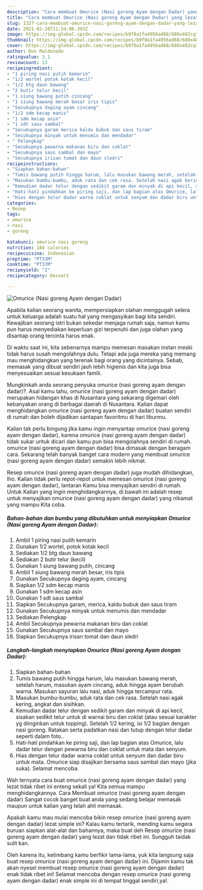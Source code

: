 ```yaml
---
description: "Cara membuat Omurice (Nasi goreng Ayam dengan Dadar) yang lezat dan Mudah Dibuat"
title: "Cara membuat Omurice (Nasi goreng Ayam dengan Dadar) yang lezat dan Mudah Dibuat"
slug: 1327-cara-membuat-omurice-nasi-goreng-ayam-dengan-dadar-yang-lezat-dan-mudah-dibuat
date: 2021-02-28T11:54:06.393Z
image: https://img-global.cpcdn.com/recipes/b9f0a1fa4956ad68/680x482cq70/omurice-nasi-goreng-ayam-dengan-dadar-foto-resep-utama.jpg
thumbnail: https://img-global.cpcdn.com/recipes/b9f0a1fa4956ad68/680x482cq70/omurice-nasi-goreng-ayam-dengan-dadar-foto-resep-utama.jpg
cover: https://img-global.cpcdn.com/recipes/b9f0a1fa4956ad68/680x482cq70/omurice-nasi-goreng-ayam-dengan-dadar-foto-resep-utama.jpg
author: Don Maldonado
ratingvalue: 3.1
reviewcount: 13
recipeingredient:
- "1 piring nasi putih kemarin"
- "1/2 wortel potok kotak kecil"
- "1/2 btg daun bawang"
- "2 butir telur kecil"
- "1 siung bawang putih cincang"
- "1 siung bawang merah besar iris tipis"
- "Secukupnya daging ayam cincang"
- "1/2 sdm kecap manis"
- "1 sdm kecap asin"
- "1 sdt saus sambal"
- "Secukupnya garam merica kaldu bubuk dan saus tiram"
- "Secukupnya minyak untuk menumis dan mendadar"
- " Pelengkap"
- "Secukupnya pewarna makanan biru dan coklat"
- "Secukupnya saus sambal dan mayo"
- "Secukupnya irisan tomat dan daun sledri"
recipeinstructions:
- "Siapkan bahan-bahan"
- "Tumis bawang putih hingga harum, lalu masukan bawang merah, setelah harum, masukan ayam cincang, aduk hingga ayam berubah warna. Masukan sayuran lalu nasi, aduk hingga tercampur rata."
- "Masukan bumbu-bumbu, aduk rata dan cek rasa. Setelah nasi agak kering, angkat dan sisihkan."
- "Kemudian dadar telur dengan sedikit garam dan minyak di api kecil, sisakan sedikit telur untuk di warnai biru dan coklat (atau sesuai karakter yg diinginkan untuk topping). Setelah 1/2 kering, isi 1/2 bagian dengan nasi goreng. Ratakan serta padatkan nasi dan tutup dengan telur dadar seperti dalam foto.."
- "Hati-hati pindahkan ke piring saji, dan lap bagian atas Omurice, lalu dadar telur dengan pewarna biru dan coklat untuk mata dan senyum."
- "Hias dengan telur dadar warna coklat untuk senyum dan dadar biru untuk mata. Omurice siap disajikan bersama saus sambal dan mayo (jika suka). Selamat mencoba."
categories:
- Resep
tags:
- omurice
- nasi
- goreng

katakunci: omurice nasi goreng 
nutrition: 184 calories
recipecuisine: Indonesian
preptime: "PT33M"
cooktime: "PT37M"
recipeyield: "2"
recipecategory: Dessert

---
```



![Omurice (Nasi goreng Ayam dengan Dadar)](https://img-global.cpcdn.com/recipes/b9f0a1fa4956ad68/680x482cq70/omurice-nasi-goreng-ayam-dengan-dadar-foto-resep-utama.jpg)

Apabila kalian seorang wanita, mempersiapkan olahan menggugah selera untuk keluarga adalah suatu hal yang mengasyikan bagi kita sendiri. Kewajiban seorang istri bukan sekedar menjaga rumah saja, namun kamu pun harus menyediakan keperluan gizi terpenuhi dan juga olahan yang disantap orang tercinta harus enak.

Di waktu  saat ini, kita sebenarnya mampu memesan masakan instan meski tidak harus susah mengolahnya dulu. Tetapi ada juga mereka yang memang mau menghidangkan yang terenak bagi orang yang dicintainya. Sebab, memasak yang dibuat sendiri jauh lebih higienis dan kita juga bisa menyesuaikan sesuai kesukaan famili. 



Mungkinkah anda seorang penyuka omurice (nasi goreng ayam dengan dadar)?. Asal kamu tahu, omurice (nasi goreng ayam dengan dadar) merupakan hidangan khas di Nusantara yang sekarang digemari oleh kebanyakan orang di berbagai daerah di Nusantara. Kalian dapat menghidangkan omurice (nasi goreng ayam dengan dadar) buatan sendiri di rumah dan boleh dijadikan santapan favoritmu di hari liburmu.

Kalian tak perlu bingung jika kamu ingin menyantap omurice (nasi goreng ayam dengan dadar), karena omurice (nasi goreng ayam dengan dadar) tidak sukar untuk dicari dan kamu pun bisa mengolahnya sendiri di rumah. omurice (nasi goreng ayam dengan dadar) bisa dimasak dengan beragam cara. Sekarang telah banyak banget cara modern yang membuat omurice (nasi goreng ayam dengan dadar) semakin lebih nikmat.

Resep omurice (nasi goreng ayam dengan dadar) juga mudah dihidangkan, lho. Kalian tidak perlu repot-repot untuk memesan omurice (nasi goreng ayam dengan dadar), lantaran Kamu bisa menyajikan sendiri di rumah. Untuk Kalian yang ingin menghidangkannya, di bawah ini adalah resep untuk menyajikan omurice (nasi goreng ayam dengan dadar) yang nikamat yang mampu Kita coba.

<!--inarticleads1-->

##### Bahan-bahan dan bumbu yang dibutuhkan untuk menyiapkan Omurice (Nasi goreng Ayam dengan Dadar):

1. Ambil 1 piring nasi putih kemarin
1. Gunakan 1/2 wortel, potok kotak kecil
1. Sediakan 1/2 btg daun bawang
1. Sediakan 2 butir telur (kecil)
1. Gunakan 1 siung bawang putih, cincang
1. Ambil 1 siung bawang merah besar, iris tipis
1. Gunakan Secukupnya daging ayam, cincang
1. Siapkan 1/2 sdm kecap manis
1. Gunakan 1 sdm kecap asin
1. Gunakan 1 sdt saus sambal
1. Siapkan Secukupnya garam, merica, kaldu bubuk dan saus tiram
1. Gunakan Secukupnya minyak untuk menumis dan mendadar
1. Sediakan  Pelengkap
1. Ambil Secukupnya pewarna makanan biru dan coklat
1. Gunakan Secukupnya saus sambal dan mayo
1. Siapkan Secukupnya irisan tomat dan daun sledri




<!--inarticleads2-->

##### Langkah-langkah menyiapkan Omurice (Nasi goreng Ayam dengan Dadar):

1. Siapkan bahan-bahan
1. Tumis bawang putih hingga harum, lalu masukan bawang merah, setelah harum, masukan ayam cincang, aduk hingga ayam berubah warna. Masukan sayuran lalu nasi, aduk hingga tercampur rata.
1. Masukan bumbu-bumbu, aduk rata dan cek rasa. Setelah nasi agak kering, angkat dan sisihkan.
1. Kemudian dadar telur dengan sedikit garam dan minyak di api kecil, sisakan sedikit telur untuk di warnai biru dan coklat (atau sesuai karakter yg diinginkan untuk topping). Setelah 1/2 kering, isi 1/2 bagian dengan nasi goreng. Ratakan serta padatkan nasi dan tutup dengan telur dadar seperti dalam foto..
1. Hati-hati pindahkan ke piring saji, dan lap bagian atas Omurice, lalu dadar telur dengan pewarna biru dan coklat untuk mata dan senyum.
1. Hias dengan telur dadar warna coklat untuk senyum dan dadar biru untuk mata. Omurice siap disajikan bersama saus sambal dan mayo (jika suka). Selamat mencoba.




Wah ternyata cara buat omurice (nasi goreng ayam dengan dadar) yang lezat tidak ribet ini enteng sekali ya! Kita semua mampu menghidangkannya. Cara Membuat omurice (nasi goreng ayam dengan dadar) Sangat cocok banget buat anda yang sedang belajar memasak maupun untuk kalian yang telah ahli memasak.

Apakah kamu mau mulai mencoba bikin resep omurice (nasi goreng ayam dengan dadar) lezat simple ini? Kalau kamu tertarik, mending kamu segera buruan siapkan alat-alat dan bahannya, maka buat deh Resep omurice (nasi goreng ayam dengan dadar) yang lezat dan tidak ribet ini. Sungguh taidak sulit kan. 

Oleh karena itu, ketimbang kamu berfikir lama-lama, yuk kita langsung saja buat resep omurice (nasi goreng ayam dengan dadar) ini. Dijamin kamu tak akan nyesel membuat resep omurice (nasi goreng ayam dengan dadar) enak tidak ribet ini! Selamat mencoba dengan resep omurice (nasi goreng ayam dengan dadar) enak simple ini di tempat tinggal sendiri,ya!.

